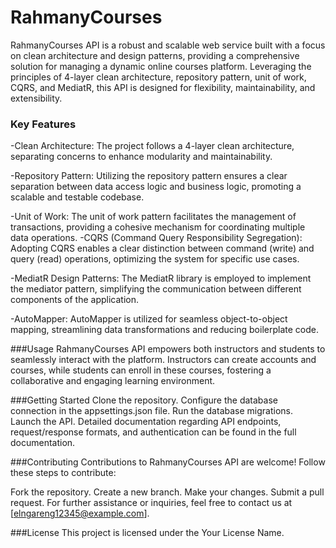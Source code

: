 # RahmanyCourses
RahmanyCourses API is a robust and scalable web service built with a focus on clean architecture and design patterns, providing a comprehensive solution for managing a dynamic online courses platform. Leveraging the principles of 4-layer clean architecture, repository pattern, unit of work, CQRS, and MediatR, this API is designed for flexibility, maintainability, and extensibility.

### Key Features
-Clean Architecture: The project follows a 4-layer clean architecture, separating concerns to enhance modularity and maintainability.

-Repository Pattern: Utilizing the repository pattern ensures a clear separation between data access logic and business logic, promoting a scalable and testable codebase.

-Unit of Work: The unit of work pattern facilitates the management of transactions, providing a cohesive mechanism for coordinating multiple data operations.
-CQRS (Command Query Responsibility Segregation): Adopting CQRS enables a clear distinction between command (write) and query (read) operations, optimizing the system for specific use cases.

-MediatR Design Patterns: The MediatR library is employed to implement the mediator pattern, simplifying the communication between different components of the application.

-AutoMapper: AutoMapper is utilized for seamless object-to-object mapping, streamlining data transformations and reducing boilerplate code.

###Usage
RahmanyCourses API empowers both instructors and students to seamlessly interact with the platform. Instructors can create accounts and courses, while students can enroll in these courses, fostering a collaborative and engaging learning environment.

###Getting Started
Clone the repository.
Configure the database connection in the appsettings.json file.
Run the database migrations.
Launch the API.
Detailed documentation regarding API endpoints, request/response formats, and authentication can be found in the full documentation.

###Contributing
Contributions to RahmanyCourses API are welcome! Follow these steps to contribute:

Fork the repository.
Create a new branch.
Make your changes.
Submit a pull request.
For further assistance or inquiries, feel free to contact us at [elngareng12345@example.com].

###License
This project is licensed under the Your License Name.